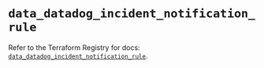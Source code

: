 # `data_datadog_incident_notification_rule`

Refer to the Terraform Registry for docs: [`data_datadog_incident_notification_rule`](https://registry.terraform.io/providers/datadog/datadog/3.78.0/docs/data-sources/incident_notification_rule).
